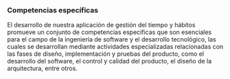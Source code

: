 ### Competencias específicas
El desarrollo de nuestra aplicación de gestión del tiempo y hábitos promueve un conjunto de competencias específicas que son esenciales para el campo de la ingeniería de software y el desarrollo tecnológico, las cuales se desarrollan mediante actividades especializadas  relacionadas con las fases de diseño, implementación y pruebas del producto, como el desarrollo del software, el control y calidad del producto,  el diseño de la arquitectura, entre otros.
